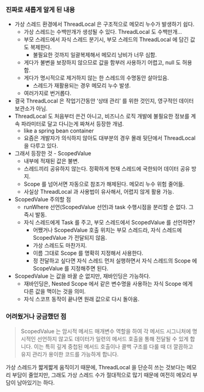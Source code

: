 ### 진짜로 새롭게 알게 된 내용

- 가상 스레드 환경에서 ThreadLocal 은 구조적으로 메모리 누수가 발생하기 쉽다.
    - 가상 스레드는 수백만개가 생성될 수 있다. ThreadLocal 도 수백만개…
    - 부모 스레드에서 자식 스레드 분기시, 부모 스레드의 ThreadLocal 에 담긴 값도 복제한다.
        - 불필요한 것까지 일괄복제해서 메모리 낭비가 너무 심함.
    - 게다가 불변을 보장하지 않으므로 값을 함부러 사용하기 어렵고, null 도 허용함.
    - 게다가 명시적으로 제거하지 않는 한 스레드의 수명동안 살아있음.
        - 스레드가 재활용되는 경우 메모리 누수 발생.
    - 여러가지로 번거롭다.
- 결국 ThreadLocal 은 작업기간동안 ‘상태 관리’ 를 위한 것인지, 영구적인 데이터 보관소가 아님.
- ThreadLocal 도 처음부터 쓴건 아니고, 비즈니스 로직 개발에 불필요한 정보를 계속 파라미터로 달고 다니는게 짜쳐서 등장한 개념.
    - like a spring bean container
    - 요즘은 개발자가 의식하지 않아도 대부분의 경우 몰래 뒷단에서 ThreadLocal 을 다루고 있다.
- 그래서 등장한 것 - ScopedValue
    - 내부에 적재된 값은 불변.
    - 스레드끼리 공유하지 않는다. 정확하게 현재 스레드에 국한되어 데이터 공유 방지.
    - Scope 를 넘어서면 자동으로 참조가 해제된다. 메모리 누수 위험 줄어듦.
    - 사실상 ThreadLocal 과 사용법이 유사해서, 어렵지 않게 활용 가능.
- ScopedValue 주의할 점
    - runWhere 선언(ScopedValue 선언)과 task 수행시점을 분리할 순 없다. 그 즉시 발동.
    - 자식 스레드에게 Task 를 주고, 부모 스레드에서 ScopedValue 를 선언하면?
        - 어쨌거나 ScopedValue 호출 위치는 부모 스레드라, 자식 스레드에 ScopedValue 가 전달되지 않음.
        - 가상 스레드도 마찬가지.
        - 이름 그대로 Scope 를 명확히 지정해서 사용한다.
        - 정 전달하고 싶다면 자식 스레드 먼저 실행하면서 자식 스레드의 Scope 에 ScopeValue 를 지정해주면 된다.
- ScopedValue 는 값을 바꿀 순 없지만, 재바인딩은 가능하다.
    - 재바인딩은, Nested Scope 에서 같은 변수명을 사용하는 자식 Scope 에게 다른 값을 맥이는 것을 의미.
    - 자식 스코프 동작이 끝나면 원래 값으로 다시 돌아옴.

### 어려웠거나 궁금했던 점

> ScopedValue 는 암시적 메서드 매개변수 역할을 하여 각 메서드 시그니처에 명시적인 선언하지 않고도 데이터가 일련의 메서드 호출을 통해 전달될 수 있게 합니다. 
> 이는 특히 깊게 중첩된 메서드 호출이나 콜백 구조를 다룰 때 더 깔끔하고 유지 관리가 용이한 코드를 가능하게 합니다.

가상 스레드가 짧게짧게 움직이기 때문에, ThreadLocal 을 단순히 쓰는 것보다는 메모리 부담이 줄었지만, 그래도 가상 스레드 수가 절대적으로 많기 때문에 여전히 메모리 부담이 남아있기는 하다.
